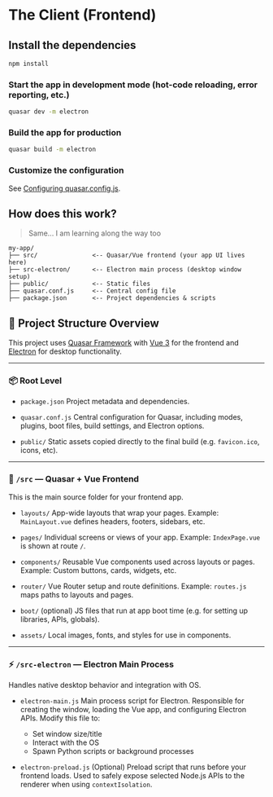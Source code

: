 # The Client (Frontend)


## Install the dependencies
```bash
npm install
```

### Start the app in development mode (hot-code reloading, error reporting, etc.)
```bash
quasar dev -m electron
```


### Build the app for production
```bash
quasar build -m electron
```

### Customize the configuration
See [Configuring quasar.config.js](https://v2.quasar.dev/quasar-cli-vite/quasar-config-js).

## How does this work?

> Same... I am learning along the way too

```
my-app/
├── src/               <-- Quasar/Vue frontend (your app UI lives here)
├── src-electron/      <-- Electron main process (desktop window setup)
├── public/            <-- Static files
├── quasar.conf.js     <-- Central config file
├── package.json       <-- Project dependencies & scripts
```

## 📁 Project Structure Overview

This project uses [Quasar Framework](https://quasar.dev) with [Vue 3](https://vuejs.org) for the frontend and [Electron](https://www.electronjs.org/) for desktop functionality.

---

### 📦 Root Level

- `package.json`
  Project metadata and dependencies.

- `quasar.conf.js`
  Central configuration for Quasar, including modes, plugins, boot files, build settings, and Electron options.

- `public/`
  Static assets copied directly to the final build (e.g. `favicon.ico`, icons, etc).

---

### 🧩 `/src` — Quasar + Vue Frontend

This is the main source folder for your frontend app.

- `layouts/`
  App-wide layouts that wrap your pages.
  Example: `MainLayout.vue` defines headers, footers, sidebars, etc.

- `pages/`
  Individual screens or views of your app.
  Example: `IndexPage.vue` is shown at route `/`.

- `components/`
  Reusable Vue components used across layouts or pages.
  Example: Custom buttons, cards, widgets, etc.

- `router/`
  Vue Router setup and route definitions.
  Example: `routes.js` maps paths to layouts and pages.

- `boot/` (optional)
  JS files that run at app boot time (e.g. for setting up libraries, APIs, globals).

- `assets/`
  Local images, fonts, and styles for use in components.

---

### ⚡ `/src-electron` — Electron Main Process

Handles native desktop behavior and integration with OS.

- `electron-main.js`
  Main process script for Electron.
  Responsible for creating the window, loading the Vue app, and configuring Electron APIs.
  Modify this file to:
  - Set window size/title
  - Interact with the OS
  - Spawn Python scripts or background processes

- `electron-preload.js`
  (Optional) Preload script that runs before your frontend loads.
  Used to safely expose selected Node.js APIs to the renderer when using `contextIsolation`.


